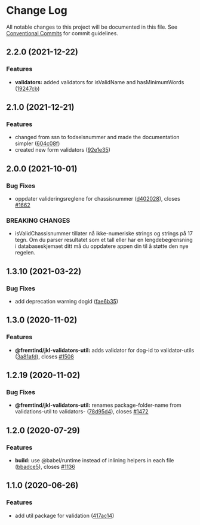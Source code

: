 # Change Log

All notable changes to this project will be documented in this file.
See [Conventional Commits](https://conventionalcommits.org) for commit guidelines.

## 2.2.0 (2021-12-22)

### Features

- **validators:** added validators for isValidName and hasMinimumWords ([19247cb](https://github.com/fremtind/jokul/commit/19247cbb412a18a0de0d722ebc136d1904e48fee))

## 2.1.0 (2021-12-21)

### Features

- changed from ssn to fodselsnummer and made the documentation simpler ([604c08f](https://github.com/fremtind/jokul/commit/604c08f77d54ccbbc3029650cb9de3af91bbbcbc))
- created new form validators ([92e1e35](https://github.com/fremtind/jokul/commit/92e1e35b129dc22f0e93b7290092374323e57aa2))

## 2.0.0 (2021-10-01)

### Bug Fixes

- oppdater valideringsreglene for chassisnummer ([d402028](https://github.com/fremtind/jokul/commit/d402028436033925f456f4a7d0775592a1a7aec8)), closes [#1662](https://github.com/fremtind/jokul/issues/1662)

### BREAKING CHANGES

- isValidChassisnummer tillater nå ikke-numeriske strings og strings på 17 tegn. Om du parser
resultatet som et tall eller har en lengdebegrensning i databaseskjemaet ditt må du oppdatere
appen din til å støtte den nye regelen.

## 1.3.10 (2021-03-22)

### Bug Fixes

- add deprecation warning dogid ([fae6b35](https://github.com/fremtind/jokul/commit/fae6b353ecd4859d446438ea0d4dbb09ef447e6c))

## 1.3.0 (2020-11-02)

### Features

- **@fremtind/jkl-validators-util:** adds validator for dog-id to validator-utils ([3a81afd](https://github.com/fremtind/jokul/commit/3a81afdfa9f095fac59ca51f02ff3b2fcd8d2ded)), closes [#1508](https://github.com/fremtind/jokul/issues/1508)

## 1.2.19 (2020-11-02)

### Bug Fixes

- **@fremtind/jkl-validators-util:** renames package-folder-name from validations-util to validators- ([78d95d4](https://github.com/fremtind/jokul/commit/78d95d4f05e0ad14f406fdf0d8b5183f8d573b93)), closes [#1472](https://github.com/fremtind/jokul/issues/1472)

## 1.2.0 (2020-07-29)

### Features

- **build:** use @babel/runtime instead of inlining helpers in each file ([bbadce5](https://github.com/fremtind/jokul/commit/bbadce52ba4da5d540b479b07273332587bed436)), closes [#1136](https://github.com/fremtind/jokul/issues/1136)

## 1.1.0 (2020-06-26)

### Features

- add util package for validation ([417ac14](https://github.com/fremtind/jokul/commit/417ac145a3c021f3b5f9e5fc2824ce4021e55e21))
